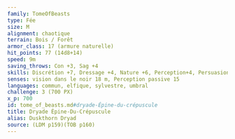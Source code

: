 ```yaml
---
family: TomeOfBeasts
type: Fée
size: M
alignment: chaotique
terrain: Bois / Forêt
armor_class: 17 (armure naturelle)
hit_points: 77 (14d8+14)
speed: 9m
saving_throws: Con +3, Sag +4
skills: Discrétion +7, Dressage +4, Nature +6, Perception+4, Persuasion +9, Supercherie +9
senses: vision dans le noir 18 m, Perception passive 15
languages: commun, elfique, sylvestre, umbral
challenge: 3 (700 PX)
x_p: 700
id: tome_of_beasts.md#dryade-Épine-du-crépuscule
title: Dryade Épine-Du-Crépuscule
alias: Duskthorn Dryad
source: (LDM p159)(TOB p160)
---
```


